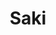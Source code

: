 ---
layout: place
title: "Saki"
permalink: /massachusetts/provincetown/saki.html
stateAbbr: MA
stateName: Massachusetts
cityName: Provincetown
place_id: ChIJCfxYmX6n_IkReo-J3SDXbdw
photos:
  - name: >-
      places/ChIJCfxYmX6n_IkReo-J3SDXbdw/photos/AeeoHcKUXJe5V9oj54yFCoacxIkdHOTudNXvfapESVNWvF_N1xAwpr3_7HubcEqjDrjwwmKt74wf73UUubOSd38C2YV6drdYM8kHLYRgJXQ2aqpohH-reKiDQsp6GkjvB4gMWPcLNwGUKqhIG6YUrOTaiYojz9ce3ado4rQPofXJiesHV4tg5mfcP-3IJSMKOwDRsId5OtkOmlYN-goSLoq0iarGfkxSNCh30laqAmSEx1BLaeuQMlU5GyBAbYulUAyr7xCGAD7xhatnhZ4yn1BGCUahvTqaT_LTlVPIYXpBdASDDuEkEJkPW_b46gXvMF5wgjX00dtQkJPJp89oUBESFaTiIXgzzhoxI85w_DRQonGQxqXffQQvL88pkSPJpEA4vIoVqDbESdJcJmKZVlRo4nnfGhIDXXt6LDQ9wyLSmBRgUw
    widthPx: 3200
    heightPx: 2134
    authorAttributions:
      - displayName: Adam Solomon
        uri: https://maps.google.com/maps/contrib/100356834589115209814
        photoUri: >-
          https://lh3.googleusercontent.com/a-/ALV-UjUtRUDaAzEPMHnC2wB2T5NYLIQL6fJIEJB8ndfs4UIYF-OfAi6u4Q=s100-p-k-no-mo
    flagContentUri: >-
      https://www.google.com/local/imagery/report/?cb_client=maps_api_places.places_api&image_key=!1e10!2sCIHM0ogKEICAgIDEzLy5GA&hl=en-US
    googleMapsUri: >-
      https://www.google.com/maps/place//data=!3m4!1e2!3m2!1sCIHM0ogKEICAgIDEzLy5GA!2e10!4m2!3m1!1s0x89fca77e9958fc09:0xdc6dd720dd898f7a
  - name: >-
      places/ChIJCfxYmX6n_IkReo-J3SDXbdw/photos/AeeoHcLk4x3PmNc8buZmvkvSI4rbz3bAN6o3ztkAgTifV3Vy5lxwnzs0B3s5rkRVUuBqBzPrYLag9vrlRdofQDFzX1-LgWDnlnHb5bqW6522NWtkGufBG3n5FxBZ5xp2phcCoSaSu4AoBVfTOlqvh0FGGoxallO9ejp5yOXWb12fXqBuzQ1PbLNjlFnNCwQhQ5jUfCA5y4XK3pZf9VDqMaxe7B2a_-VIxAZG3wjdUbhwC-2l0COFwHYmQDfIH_v_Oookm1CiwkweCbunqIViCrvGY-4B3M1MzXe6Mt9VW4qpe_KCHbhS-VLaW4Ak-pLpdo6ft8bY9UDZ9IwKYifpLlvFPT3cUcIOphk8nkVSxOM1sCLkOR_EfjXrSdMx52DG2Py46zRqdEHwfF9MqgggjXu-qObMiHLsz2f50hTPmUBGdlBAil0
    widthPx: 3024
    heightPx: 3024
    authorAttributions:
      - displayName: Lena Wu
        uri: https://maps.google.com/maps/contrib/100881088758823249800
        photoUri: >-
          https://lh3.googleusercontent.com/a-/ALV-UjVop8i0KFzBjw96b9oeZUf-ep5GpWPrI1yxQSSqN9KjHSwKqEhe=s100-p-k-no-mo
    flagContentUri: >-
      https://www.google.com/local/imagery/report/?cb_client=maps_api_places.places_api&image_key=!1e10!2sCIHM0ogKEICAgICkuNfh_AE&hl=en-US
    googleMapsUri: >-
      https://www.google.com/maps/place//data=!3m4!1e2!3m2!1sCIHM0ogKEICAgICkuNfh_AE!2e10!4m2!3m1!1s0x89fca77e9958fc09:0xdc6dd720dd898f7a
  - name: >-
      places/ChIJCfxYmX6n_IkReo-J3SDXbdw/photos/AeeoHcLpETMlEC8pJMkfYgD3D6BumuOgkC-wEWOtXkHGNWb4dCTOlsYyjyva_RPgIonwM2Q1Q5Kt2UQYXqsP-dFGAmsrSFuH0SkLBpU-TBi81z1S40A8OXEgEU7P9Egvdyq6mczeGbkGyPMjuXzy9xWxq6jixvL9l0IRMqj4-dsOJc6dqMpl3vkKinmB-Qk-IQFly8iTpF95d41phDJKCVo5WDfHzKBott9ivBRs6iSMO9zjZh-3WtKOga-nl793vZu6w8fxaC33Ii_LVq1OFkvNoOu8sUNu36cYVJjInDPW7D5fFAuidUt1lLnUjECH8sPMSxdzGkz0xNX0VLxii8XENtnaoYEszCvJIgQIjjLo78_OG77vxfP-Q21nLZ5V1xeBORUlz1C6ctxrICiT3ftYn7rRKzi_gsunOAaus6GW0ts
    widthPx: 4032
    heightPx: 3024
    authorAttributions:
      - displayName: John Custy
        uri: https://maps.google.com/maps/contrib/101568437489609911834
        photoUri: >-
          https://lh3.googleusercontent.com/a/ACg8ocKDhq2ceE3P0jkeu7nkH772xcxhCW9URbaq6Z9_Rfm0MykoDF7S=s100-p-k-no-mo
    flagContentUri: >-
      https://www.google.com/local/imagery/report/?cb_client=maps_api_places.places_api&image_key=!1e10!2sCIHM0ogKEICAgICEzNHGNg&hl=en-US
    googleMapsUri: >-
      https://www.google.com/maps/place//data=!3m4!1e2!3m2!1sCIHM0ogKEICAgICEzNHGNg!2e10!4m2!3m1!1s0x89fca77e9958fc09:0xdc6dd720dd898f7a
  - name: >-
      places/ChIJCfxYmX6n_IkReo-J3SDXbdw/photos/AeeoHcKqTJOdQ_btnu50RoAOenipVeTOG8eaocG9UyNz4NY-xzgKWIrQXHo6T0xSDxeMvxPJphhrsIxqXtxPCKoXnLEws-9X4iw0DvkUGSJ9x9IzwkKrphnIn7Z5FwbKkwD5XTX5g3CzsTvB6-LEGQ_EDU_bQngaUjQSnj_8vIO4o3EUQgwSEVQ2GPhLOOl3IzFJOVUiwgE3k1rR9Sn3VvuLF_8pUHGii0zJFsfQCcN30fJyKqn_u_MgiMJcG8eqsuvsRVBoVHtJ9WIqzi1346JpSUfj9T_TaZFJFGdhLRnxMfML0qur2Lw81dVabBJjcLkrOE6evr_Ym9mpxF8HixBn1QgNMqSWeJEUUBQGjOuVk7g0dZZTGgjWRWEt1hMN8xOjABekh0WsxxktgQOi2ewCJzahHp0XyJPlZjSFS2C6YGPXFpV8
    widthPx: 2160
    heightPx: 2160
    authorAttributions:
      - displayName: Roddy
        uri: https://maps.google.com/maps/contrib/112295137275388636517
        photoUri: >-
          https://lh3.googleusercontent.com/a-/ALV-UjWL61UjYXLzGQbJUFnO7KuhzY1rk8btw2NK8XU6g02A3lolWQaljQ=s100-p-k-no-mo
    flagContentUri: >-
      https://www.google.com/local/imagery/report/?cb_client=maps_api_places.places_api&image_key=!1e10!2sCIHM0ogKEICAgICEgpTf9wE&hl=en-US
    googleMapsUri: >-
      https://www.google.com/maps/place//data=!3m4!1e2!3m2!1sCIHM0ogKEICAgICEgpTf9wE!2e10!4m2!3m1!1s0x89fca77e9958fc09:0xdc6dd720dd898f7a
  - name: >-
      places/ChIJCfxYmX6n_IkReo-J3SDXbdw/photos/AeeoHcKgOjf2K_dXc60k7zMGdxAmK7v8H1opUpkze0yubg7k_fopE8se3zb-_9OlpkCoiTfn7PjS7FPONiKhQZJhDxfiD8tQ60yfPiyZEmurGV8fcwGC-Tg5do924MVir49dg2xlX1ZdspNu7UK7XqVtlGWQeK5BXfIRfhq9yoO9hk5O9AeeCZjPlcnNgw5MbBHPafPXz5itDnbb50LQ5tyTaqcrdoEDdgdKDb1bLb2gVFL2FUJi-jtYHcU7sHSz0HS2LVwO2rkfnSuiEwRxPnKa3GSdMAoCeOS9eqogrgrnw7QSeqDwzTlNhcjereh2W2OEwo7BDvA_6ZCyeWwBt3U6plGh_nPDGgiGqCEFgYn3WQkzXztTgFZWL1D61aJhzUb5VlnJnCFK9fMXIqzwh5GPtzygxmoewAek8ls8xSVcXVOVnQ
    widthPx: 4032
    heightPx: 3024
    authorAttributions:
      - displayName: John Custy
        uri: https://maps.google.com/maps/contrib/101568437489609911834
        photoUri: >-
          https://lh3.googleusercontent.com/a/ACg8ocKDhq2ceE3P0jkeu7nkH772xcxhCW9URbaq6Z9_Rfm0MykoDF7S=s100-p-k-no-mo
    flagContentUri: >-
      https://www.google.com/local/imagery/report/?cb_client=maps_api_places.places_api&image_key=!1e10!2sCIHM0ogKEICAgICEzPXBXA&hl=en-US
    googleMapsUri: >-
      https://www.google.com/maps/place//data=!3m4!1e2!3m2!1sCIHM0ogKEICAgICEzPXBXA!2e10!4m2!3m1!1s0x89fca77e9958fc09:0xdc6dd720dd898f7a
  - name: >-
      places/ChIJCfxYmX6n_IkReo-J3SDXbdw/photos/AeeoHcJktJheJYIDp_-ep_Kp9e5kBLbahRUEXdgNdjfxPES-d8OdzTdP32fMc9Moech1aAo40b4LQqvkKpNJeUFfNXbqsikLvQEgsT0iBsFpAucilCIdmxP8S2oZBbj9gGnyqJw0N5MlQXIT0GpOqyjDOpBIudbMNOmx9Lip1ukyoqYa_98ZICZhjy8hIB5TzSlobLfF6rIdhn1i9TAhHsbNVbukvyGgGAVSxaqiJExPhYZOGPsN7lhNXLRytI6zrmNWWMn-taxsfmAMlv-ZtS6PMV_7YzJFj6-4Nv8yPuxK-tp-aTxS3q1uJ4N5Ziw6vKgmxqzsWQI_KErYns_Dd1T3t7Z5mgOgC-1RCHkCBk8wklEN6qI_kNn70XCQ6NTqcXCOVsPsZeg28eU0qkDLAGAcoLsOIKf_VOUU0h9KUDzqNtVLx6sG
    widthPx: 2160
    heightPx: 2160
    authorAttributions:
      - displayName: Roddy
        uri: https://maps.google.com/maps/contrib/112295137275388636517
        photoUri: >-
          https://lh3.googleusercontent.com/a-/ALV-UjWL61UjYXLzGQbJUFnO7KuhzY1rk8btw2NK8XU6g02A3lolWQaljQ=s100-p-k-no-mo
    flagContentUri: >-
      https://www.google.com/local/imagery/report/?cb_client=maps_api_places.places_api&image_key=!1e10!2sCIHM0ogKEICAgICEgtTY1QE&hl=en-US
    googleMapsUri: >-
      https://www.google.com/maps/place//data=!3m4!1e2!3m2!1sCIHM0ogKEICAgICEgtTY1QE!2e10!4m2!3m1!1s0x89fca77e9958fc09:0xdc6dd720dd898f7a
  - name: >-
      places/ChIJCfxYmX6n_IkReo-J3SDXbdw/photos/AeeoHcJWn-efkOIxsA7-4Lu788tBUTBICJMrqlh6Twd8ooWaPJomVGT0fg-Ukawga_2FCA3606lXT7ELbNa_EWzcO9U3erOymFz3wwakL0fYLnNeF1JOYNM5qOBF_PrEhXe7r3F7lJBAFQHY_FIyvdgizt8NUHN4OBGGk2tZ-Gfs7Pa9EIW6VxivkGC_RN8Ic03KvEbEUDCRyShRNXqD3h5iiEy4dRGyMtjqjInhq7bIFuVT7ypUQvBdaZ2OKB1_Y2XpZBojFAk1TUyQDdWwQJgwOXUMleU_kIfiwLrrgWRXU0hS6U4ypptCrb7urM-qLHGd9XDyN7MFih5R_K1skx3frkvPKWXsEYm9F0Rw62K_KvzQmbkZft2_j684cJgvG99uKCjoKjBPHP2PaHFguzTUVrhnNLDC3D9fIdKox1GRYz9JL2Mc
    widthPx: 4032
    heightPx: 3024
    authorAttributions:
      - displayName: Carlos Pacheco
        uri: https://maps.google.com/maps/contrib/111865835162718812677
        photoUri: >-
          https://lh3.googleusercontent.com/a-/ALV-UjUOgZbnMl3x4yHuLMLc3QdAYAoQ8Vf-s87ji70-EVAskpzuuyFSpg=s100-p-k-no-mo
    flagContentUri: >-
      https://www.google.com/local/imagery/report/?cb_client=maps_api_places.places_api&image_key=!1e10!2sCIHM0ogKEICAgIDU45X4sAE&hl=en-US
    googleMapsUri: >-
      https://www.google.com/maps/place//data=!3m4!1e2!3m2!1sCIHM0ogKEICAgIDU45X4sAE!2e10!4m2!3m1!1s0x89fca77e9958fc09:0xdc6dd720dd898f7a
  - name: >-
      places/ChIJCfxYmX6n_IkReo-J3SDXbdw/photos/AeeoHcIqkNXIzg-4WaBCCezl-h3s9gxUI5O44q66gJJXHBaXNI9HYzbeuhyVbkd30ul-Wi9AyXe3b3cjkZRuWYPQlN7nB7ISQpoiXFKEWnNSWqGw92ftSsaJxU1r7FXv-J9orU1YPYRa-io24im_KCcyFP52H4IPD--Tlt-ziCS0TJ5dm06QmOVKXCFWY6ft5fW0QorTeSJuP197MRibiINMaGlBUWoXpw5iNiNSnzDT2U1syRIcAzz4wZZQeLy4Sp3kbwEhJSf6yRxIZ4fi8Xi4lTteTgOaGn9-_TWehI-6_UYXbRH5YVYT80gx4fSaVzXQ4WTHTCkmmtTKxIIZLcUocODoT2C3pga5MQ3hWKHV0eyePcmcPKG1gnH6lLEUqhJ-3V6kGjgX-2RxZy1lsifvrjpeF1nCcQjJq49DqZWQq6Vld-Kv
    widthPx: 4032
    heightPx: 3024
    authorAttributions:
      - displayName: Bruce Brown
        uri: https://maps.google.com/maps/contrib/112015400628131560818
        photoUri: >-
          https://lh3.googleusercontent.com/a-/ALV-UjU4BZIYoK2qsgptocybu6xnId5OvGgcLlNH-geC8dX--XH4Is97ug=s100-p-k-no-mo
    flagContentUri: >-
      https://www.google.com/local/imagery/report/?cb_client=maps_api_places.places_api&image_key=!1e10!2sCIHM0ogKEICAgICkhNGn6AE&hl=en-US
    googleMapsUri: >-
      https://www.google.com/maps/place//data=!3m4!1e2!3m2!1sCIHM0ogKEICAgICkhNGn6AE!2e10!4m2!3m1!1s0x89fca77e9958fc09:0xdc6dd720dd898f7a
  - name: >-
      places/ChIJCfxYmX6n_IkReo-J3SDXbdw/photos/AeeoHcIH2m0c2xSjvC25nqz6mBq-vJ-1hG0fc3Q6a1_3kfiXr1JWqRUMl596WHVAptEt-6koScfx49fY7A6s3aaiPYk3oCQ7so2JaOOUKYMDdWp2zbko_uHqtdfnllmjg7nXCQKpF-aqwivG6Bml2IpTOF4tzrRTAOLEmCITZ3omb5ndxdkmbc88XdoSR_rQ_5abpBRjH5VUIwBQqMhwAg1xYJWgcIvFj2NMLI1YVkoSisu3RnQCD77HljOrn0zGrL5FnBk3zKiIRH9q4avG9DM8-Roj7OULBv92_B0XCQGPQnxo_kyIJWEaLRgFjMMVtgKeo98C21S20Gn8RJNERLCr0CIYRrjwhG7RGuK8oX-ebgltTufygaVZjj0HI3BEvCJrc4m-vDPAOz--uPUkOSfPl1_HlWvN1Q8OmE9TfPeAxMg
    widthPx: 3024
    heightPx: 4032
    authorAttributions:
      - displayName: Carlos Pacheco
        uri: https://maps.google.com/maps/contrib/111865835162718812677
        photoUri: >-
          https://lh3.googleusercontent.com/a-/ALV-UjUOgZbnMl3x4yHuLMLc3QdAYAoQ8Vf-s87ji70-EVAskpzuuyFSpg=s100-p-k-no-mo
    flagContentUri: >-
      https://www.google.com/local/imagery/report/?cb_client=maps_api_places.places_api&image_key=!1e10!2sCIHM0ogKEICAgIDU45XYSA&hl=en-US
    googleMapsUri: >-
      https://www.google.com/maps/place//data=!3m4!1e2!3m2!1sCIHM0ogKEICAgIDU45XYSA!2e10!4m2!3m1!1s0x89fca77e9958fc09:0xdc6dd720dd898f7a
  - name: >-
      places/ChIJCfxYmX6n_IkReo-J3SDXbdw/photos/AeeoHcJWAuczMYpgAVaLsZZYPWTiWSlWvSrEs8_OziRSuyNl7v4nneAiiNwI5dEO_CihjgdyFhYnz4HYbHn3x7ohs6SglWZvo1BnXokHityu7HDPk51biyL8c3sodTZvKml4EmD8a0jYiNyUiWnzEArxWxUbd_ix8f_4aQWFKzbQ9gsZCSGVYTYqNOpY2Hlz1Av0d-7vmefcIwmqsWN1rd1bOUDFGc1XwRCVCUrfu6DiX9w-TF8d0q7dq32K9aclKDN3vRiWibfNnFGbTYNRFTUBMixAZWgZ66myA45FA2cuuxcjSHgrmT2N6XsZrbXUAvGOOovm_jCCuE1yf95ZzDiGdjbku9TViCCOsaPSR36JK5sU-d9l58bc1WMcM1Uk2wJh5fxG33QzHBrVO38lv9-jWptTjsquUg0F0cwazL3chLr6Xw
    widthPx: 4032
    heightPx: 3024
    authorAttributions:
      - displayName: John Custy
        uri: https://maps.google.com/maps/contrib/101568437489609911834
        photoUri: >-
          https://lh3.googleusercontent.com/a/ACg8ocKDhq2ceE3P0jkeu7nkH772xcxhCW9URbaq6Z9_Rfm0MykoDF7S=s100-p-k-no-mo
    flagContentUri: >-
      https://www.google.com/local/imagery/report/?cb_client=maps_api_places.places_api&image_key=!1e10!2sCIHM0ogKEICAgIC4npm4BA&hl=en-US
    googleMapsUri: >-
      https://www.google.com/maps/place//data=!3m4!1e2!3m2!1sCIHM0ogKEICAgIC4npm4BA!2e10!4m2!3m1!1s0x89fca77e9958fc09:0xdc6dd720dd898f7a
address: '258 Commercial St #4, Provincetown, MA 02657, USA'
street: '258 Commercial St #4'
city: Provincetown
state: MA
zip: '02657'
country: USA
neighborhood: Provincetown
latitude: '42.051029'
longitude: '-70.187679'
accessibility_options:
  wheelchairAccessibleEntrance: true
business_status: OPERATIONAL
name: Saki
google_maps_links:
  directionsUri: >-
    https://www.google.com/maps/dir//''/data=!4m7!4m6!1m1!4e2!1m2!1m1!1s0x89fca77e9958fc09:0xdc6dd720dd898f7a!3e0
  placeUri: https://maps.google.com/?cid=15883587996961312634
  writeAReviewUri: >-
    https://www.google.com/maps/place//data=!4m3!3m2!1s0x89fca77e9958fc09:0xdc6dd720dd898f7a!12e1
  reviewsUri: >-
    https://www.google.com/maps/place//data=!4m4!3m3!1s0x89fca77e9958fc09:0xdc6dd720dd898f7a!9m1!1b1
  photosUri: >-
    https://www.google.com/maps/place//data=!4m3!3m2!1s0x89fca77e9958fc09:0xdc6dd720dd898f7a!10e5
primary_type: Sushi Restaurant
opening_hours:
  regular: null
  current: null
secondary_opening_hours:
  regular:
    weekdayDescriptions: null
    type: null
  current:
    weekdayDescriptions: null
    type: null
phone: (508) 487-4870
price_level: PRICE_LEVEL_MODERATE
price_range: null
rating: '4.3'
rating_count: 103
website: http://www.sakiptown.com/
description: null
reviews: null
parking_options: null
payment_options: null
allow_dogs: null
curbside_pickup: null
delivery: null
dine_in: null
good_for_children: null
good_for_groups: null
good_for_sports: null
live_music: null
menu_for_children: null
outdoor_seating: null
reservable: null
restroom: null
serves_beer: null
serves_breakfast: null
serves_brunch: null
serves_cocktails: null
serves_coffee: null
serves_dinner: null
serves_dessert: null
serves_lunch: null
serves_vegetarian_food: null
serves_wine: null
takeout: null

---